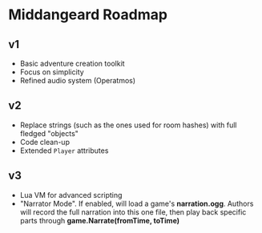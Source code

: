 Middangeard Roadmap
===========

## v1

* Basic adventure creation toolkit
* Focus on simplicity
* Refined audio system (Operatmos)

## v2

* Replace strings (such as the ones used for room hashes) 
  with full fledged "objects"
* Code clean-up
* Extended ``Player`` attributes

## v3

* Lua VM for advanced scripting
* "Narrator Mode". If enabled, will load a game's **narration.ogg**. Authors will record the full
  narration into this one file, then play back specific parts through **game.Narrate(fromTime, toTime)**